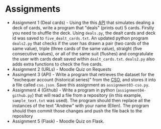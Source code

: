 # Assignments

- Assignment 1 (Deal cards) - Using the this [API](https://deckofcardsapi.com/) that simulates dealing a deck of cards, write a program that "deals" (prints out) 5 cards. Firstly you need to shuffle the deck. Using `deals.py`, the dealt cards and deck id was saved to `five_dealt_cards.txt`. An updated python program `deals2.py` that checks if the user has drawn a pair (two cards of the same value), triple (three cards of the same value), straight (five consecutive values), or all of the same suit (flushes) and congratulate the user with cards dealt saved within `dealt_cards.txt`. `deals2.py` also adds extra functions to check the five cards. 
- Assignment 2 (URLs) - Moodle Quiz on Requests
- Assingment 3 (API) - Write a program that retrieves the dataset for the "exchequer account (historical series)" from the [CSO]((https://data.gov.ie/dataset/fiq02-exchequer-account-historical-series)), and stores it into a file called `cso.json`. Save this assignment as `assignment03-cso.py`.
- Assignment 4 (Github) - Write a program in python (`assignment04-github.py`) that will read a file from a repository (in this example, `sample_text.txt` was used). The program should then replace all the instances of the text "Andrew" with your name (Ellen).  The program should then commit those changes and push the file back to the repository 
- Assignment 5 (Flask) - Moodle Quiz on Flask. 